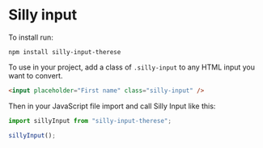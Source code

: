 # Silly input

To install run:

```
npm install silly-input-therese
```

To use in your project, add a class of `.silly-input` to any HTML input you want to convert.

```html
<input placeholder="First name" class="silly-input" />
```

Then in your JavaScript file import and call Silly Input like this:

```javascript
import sillyInput from "silly-input-therese";

sillyInput();
```
